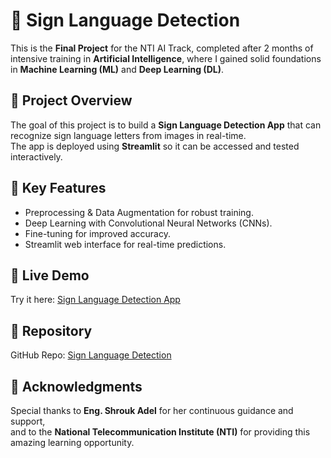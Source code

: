 # 🤟 Sign Language Detection

This is the **Final Project** for the NTI AI Track, completed after 2 months of intensive training in **Artificial Intelligence**, where I gained solid foundations in **Machine Learning (ML)** and **Deep Learning (DL)**.

## 📌 Project Overview
The goal of this project is to build a **Sign Language Detection App** that can recognize sign language letters from images in real-time.  
The app is deployed using **Streamlit** so it can be accessed and tested interactively.

## 🧠 Key Features
- Preprocessing & Data Augmentation for robust training.  
- Deep Learning with Convolutional Neural Networks (CNNs).  
- Fine-tuning for improved accuracy.  
- Streamlit web interface for real-time predictions.  

## 🚀 Live Demo
Try it here: [Sign Language Detection App](https://sign-language-detection-z7er7eu9rko935n8x7lsww.streamlit.app/)

## 📂 Repository
GitHub Repo: [Sign Language Detection](https://github.com/MarihanGamal/sign-language-detection)

## 🙏 Acknowledgments
Special thanks to **Eng. Shrouk Adel** for her continuous guidance and support,  
and to the **National Telecommunication Institute (NTI)** for providing this amazing learning opportunity.
